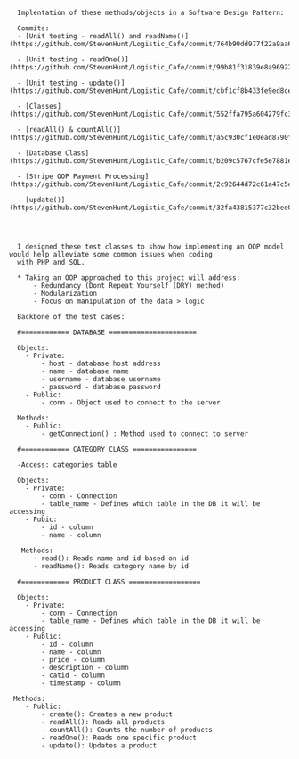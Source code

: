       Implentation of these methods/objects in a Software Design Pattern: 
      
      Commits: 
      - [Unit testing - readAll() and readName()] (https://github.com/StevenHunt/Logistic_Cafe/commit/764b90dd977f22a9aa604873b288aaca5f2a8511)
      
      - [Unit testing - readOne()] (https://github.com/StevenHunt/Logistic_Cafe/commit/99b81f31839e8a9692243ba0f5ff36d8dcd32189)
      
      - [Unit testing - update()] (https://github.com/StevenHunt/Logistic_Cafe/commit/cbf1cf8b433fe9ed8ce75d5c5cadc2e99333661f)
      
      - [Classes] (https://github.com/StevenHunt/Logistic_Cafe/commit/552ffa795a604279fc32d3f7fd76dbbecfad9804)
      
      - [readAll() & countAll()] (https://github.com/StevenHunt/Logistic_Cafe/commit/a5c930cf1e0ead8790ffcac79887cd00633d9846)
      
      - [Database Class] (https://github.com/StevenHunt/Logistic_Cafe/commit/b209c5767cfe5e7881efe2517fc47fc40ef305bd)
      
      - [Stripe OOP Payment Processing] (https://github.com/StevenHunt/Logistic_Cafe/commit/2c92644d72c61a47c5ed8cc3e3d2aefe16de7c39)
      
      - [update()] (https://github.com/StevenHunt/Logistic_Cafe/commit/32fa43815377c32bee02e0f1994d22a11c6fbad0)
      
      
      
      
      I designed these test classes to show how implementing an OOP model would help alleviate some common issues when coding
      with PHP and SQL. 
      
      * Taking an OOP approached to this project will address: 
          - Redundancy (Dont Repeat Yourself (DRY) method)
          - Modularization
          - Focus on manipulation of the data > logic
    
      Backbone of the test cases: 

      #============ DATABASE ======================
      
      Objects: 
        - Private: 
            - host - database host address
            - name - database name
            - username - database username
            - password - database password
        - Public:
            - conn - Object used to connect to the server
        
      Methods: 
        - Public:
            - getConnection() : Method used to connect to server
      
      #============ CATEGORY CLASS ================
      
      -Access: categories table
      
      Objects: 
        - Private: 
            - conn - Connection
            - table_name - Defines which table in the DB it will be accessing
        - Pubic: 
            - id - column 
            - name - column 
      
      -Methods: 
          - read(): Reads name and id based on id
          - readName(): Reads category name by id
          
      #============ PRODUCT CLASS ==================  
      
      Objects: 
        - Private: 
            - conn - Connection
            - table_name - Defines which table in the DB it will be accessing  
        - Public: 
            - id - column
            - name - column
            - price - column
            - description - column
            - catid - column
            - timestamp - column
            
     Methods: 
        - Public: 
            - create(): Creates a new product
            - readAll(): Reads all products
            - countAll(): Counts the number of products
            - readOne(): Reads one specific product
            - update(): Updates a product
    
    
    
